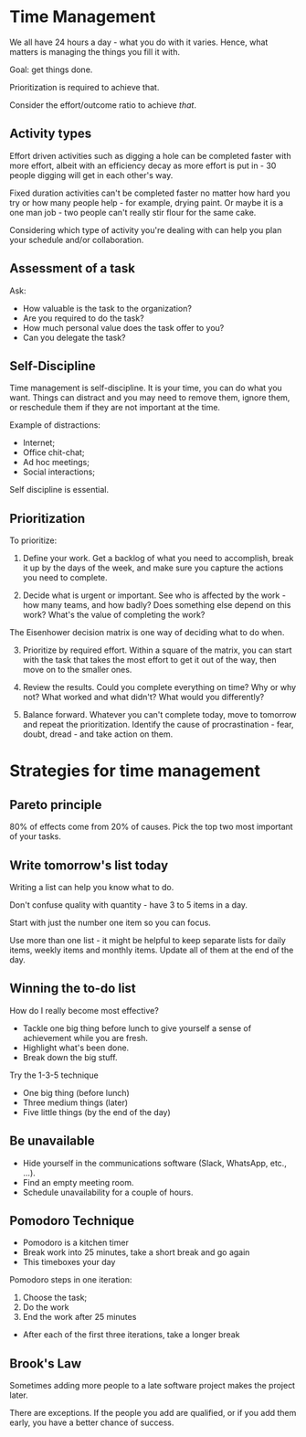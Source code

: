 # Time Management

We all have 24 hours a day - what you do with it varies. Hence, what matters is managing the things you fill it with.

Goal: get things done.

Prioritization is required to achieve that.

Consider the effort/outcome ratio to achieve _that_.

## Activity types

Effort driven activities such as digging a hole can be completed faster with more effort, albeit with an efficiency decay as more effort is put in - 30 people digging will get in each other's way.

Fixed duration activities can't be completed faster no matter how hard you try or how many people help - for example, drying paint. Or maybe it is a one man job - two people can't really stir flour for the same cake.

Considering which type of activity you're dealing with can help you plan your schedule and/or collaboration.

## Assessment of a task

Ask:
- How valuable is the task to the organization?
- Are you required to do the task?
- How much personal value does the task offer to you?
- Can you delegate the task?

## Self-Discipline

Time management is self-discipline. It is your time, you can do what you want. Things can distract and you may need to remove them, ignore them, or reschedule them if they are not important at the time.

Example of distractions:
- Internet;
- Office chit-chat;
- Ad hoc meetings;
- Social interactions;

Self discipline is essential.

## Prioritization

To prioritize:

1. Define your work. Get a backlog of what you need to accomplish, break it up by the days of the week, and make sure you capture the actions you need to complete.

2. Decide what is urgent or important. See who is affected by the work - how many teams, and how badly? Does something else depend on this work? What's the value of completing the work?

The Eisenhower decision matrix is one way of deciding what to do when.

3. Prioritize by required effort. Within a square of the matrix, you can start with the task that takes the most effort to get it out of the way, then move on to the smaller ones.

4. Review the results. Could you complete everything on time? Why or why not? What worked and what didn't? What would you differently?

5. Balance forward. Whatever you can't complete today, move to tomorrow and repeat the prioritization. Identify the cause of procrastination - fear, doubt, dread - and take action on them.


# Strategies for time management

## Pareto principle

80% of effects come from 20% of causes. Pick the top two most important of your tasks.

## Write tomorrow's list today

Writing a list can help you know what to do.

Don't confuse quality with quantity - have 3 to 5 items in a day.

Start with just the number one item so you can focus.

Use more than one list - it might be helpful to keep separate lists for daily items, weekly items and monthly items. Update all of them at the end of the day.

## Winning the to-do list

How do I really become most effective?

- Tackle one big thing before lunch to give yourself a sense of achievement while you are fresh.
- Highlight what's been done.
- Break down the big stuff. 


Try the 1-3-5 technique

- One big thing (before lunch)
- Three medium things (later)
- Five little things (by the end of the day)

## Be unavailable

- Hide yourself in the communications software (Slack, WhatsApp, etc., ...).
- Find an empty meeting room.
- Schedule unavailability for a couple of hours.

## Pomodoro Technique

- Pomodoro is a kitchen timer
- Break work into 25 minutes, take a short break and go again
- This timeboxes your day

Pomodoro steps in one iteration:
1. Choose the task;
2. Do the work
3. End the work after 25 minutes
- After each of the first three iterations, take a longer break

## Brook's Law

Sometimes adding more people to a late software project makes the project later.

There are exceptions. If the people you add are qualified, or if you add them early, you have a better chance of success.
